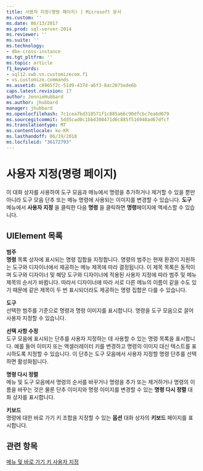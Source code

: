 ```yaml
---
title: 사용자 지정(명령 페이지) | Microsoft 문서
ms.custom: ''
ms.date: 06/13/2017
ms.prod: sql-server-2014
ms.reviewer: ''
ms.suite: ''
ms.technology:
- dbe-cross-instance
ms.tgt_pltfrm: ''
ms.topic: article
f1_keywords:
- sql12.swb.vs.customizecom.f1
- vs.customize.commands
ms.assetid: c8965f2c-51d9-437d-a6f3-8ac2075ede6b
caps.latest.revision: 17
author: JennieHubbard
ms.author: jhubbard
manager: jhubbard
ms.openlocfilehash: 7c1cea7bd318571f1c885a66c90dfcbc7ea6d079
ms.sourcegitcommit: 5dd5cad0c1bbd308471d6c885f516948ad67dfcf
ms.translationtype: MT
ms.contentlocale: ko-KR
ms.lasthandoff: 06/19/2018
ms.locfileid: "36172793"
---
```

# <a name="customize-commands-page"></a>사용자 지정(명령 페이지)
  이 대화 상자를 사용하여 도구 모음과 메뉴에서 명령을 추가하거나 제거할 수 있을 뿐만 아니라 도구 모음 단추 또는 메뉴 명령에 사용되는 이미지를 변경할 수 있습니다. **도구** 메뉴에서 **사용자 지정** 을 클릭한 다음 **명령** 을 클릭하면 **명령**페이지에 액세스할 수 있습니다.  
  
## <a name="uielement-list"></a>UIElement 목록  
 **범주**  
 **명령** 목록 상자에 표시되는 명령 집합을 지정합니다. 명령의 범주는 현재 환경이 지원하는 도구와 디자이너에서 제공하는 메뉴 제목에 따라 결정됩니다. 이 제목 목록은 동적이며 도구와 디자이너 및 해당 도구와 디자이너에 적용된 사용자 지정에 따라 범주 및 메뉴 제목의 순서가 바뀝니다. 따라서 디자이너에 따라 서로 다른 메뉴의 이름이 같을 수도 있기 때문에 같은 제목이 두 번 표시되더라도 제공하는 명령 집합은 다를 수 있습니다.  
  
 **도구**  
 선택한 범주를 기준으로 명령과 명령 이미지를 표시합니다. 명령을 도구 모음으로 끌어 사용자 지정할 수 있습니다.  
  
 **선택 사항 수정**  
 도구 모음에 표시되는 단추를 사용자 지정하는 데 사용할 수 있는 명령 목록을 표시합니다. 예를 들어 이미지 또는 액셀러레이터 키를 변경하고 명령의 이미지 대신 텍스트를 표시하도록 지정할 수 있습니다. 이 단추는 도구 모음에서 사용자 지정할 명령 단추를 선택하면 활성화됩니다.  
  
 **명령 다시 정렬**  
 메뉴 및 도구 모음에서 명령의 순서를 바꾸거나 명령을 추가 또는 제거하거나 명령의 이름을 바꾸는 것은 물론 단추 이미지와 명령 이미지를 변경할 수 있는 **명령 다시 정렬** 대화 상자를 표시합니다.  
  
 **키보드**  
 명령에 대한 바로 가기 키 조합을 지정할 수 있는 **옵션** 대화 상자의 **키보드** 페이지를 표시합니다.  
  
## <a name="see-also"></a>관련 항목  
 [메뉴 및 바로 가기 키 사용자 지정](../customize-menus-and-shortcut-keys.md)  
  
  